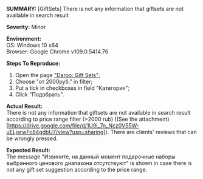 **SUMMARY:** [GiftSets] There is not any information that giftsets are not available in search result  

**Severity:** Minor

**Environment:**  
OS: Windows 10 x64  
Browser: Google Chrome v109.0.5414.76  

**Steps To Reproduce:**  
1. Open the page ["Daroo: Gift Sets"](https://daroo.by/minsk/podarochnye-sertifikaty/podarochnye-nabory);
2. Choose "от 2000руб." in filter;
3. Put a tick in checkboxes in field "Категория";
4. Click "Подобрать".

**Actual Result:**  
There is not any information that giftsets are not available in search result according to price range filter (>2000 rub) ((See the attachment)[https://drive.google.com/file/d/1U9i_7n_Ncz0V55W-uELjarwFc84gdbU7/view?usp=sharing]). There are clients' reviews that can be wrongly pressed.

**Expected Result:**  
The message "Извините, на данный момент подарочные наборы выбранного ценового диапазона отсутствуют" is shown in case there is not any gift set suggestion according to the price range.
